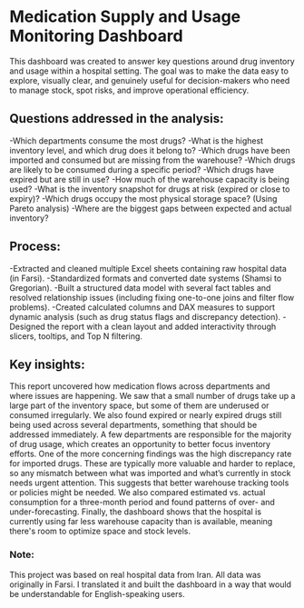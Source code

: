 # Medication Supply and Usage Monitoring Dashboard

This dashboard was created to answer key questions around drug inventory and usage within a hospital setting. The goal was to make the data easy to explore, visually clear, and genuinely useful for decision-makers who need to manage stock, spot risks, and improve operational efficiency.

## Questions addressed in the analysis:

-Which departments consume the most drugs?
-What is the highest inventory level, and which drug does it belong to?
-Which drugs have been imported and consumed but are missing from the warehouse?
-Which drugs are likely to be consumed during a specific period?
-Which drugs have expired but are still in use?
-How much of the warehouse capacity is being used?
-What is the inventory snapshot for drugs at risk (expired or close to expiry)?
-Which drugs occupy the most physical storage space? (Using Pareto analysis)
-Where are the biggest gaps between expected and actual inventory?

## Process:

-Extracted and cleaned multiple Excel sheets containing raw hospital data (in Farsi).
-Standardized formats and converted date systems (Shamsi to Gregorian).
-Built a structured data model with several fact tables and resolved relationship issues (including fixing one-to-one joins and filter flow problems).
-Created calculated columns and DAX measures to support dynamic analysis (such as drug status flags and discrepancy detection).
-Designed the report with a clean layout and added interactivity through slicers, tooltips, and Top N filtering.


## Key insights:

This report uncovered how medication flows across departments and where issues are happening. We saw that a small number of drugs take up a large part of the inventory space, but some of them are underused or consumed irregularly.
We also found expired or nearly expired drugs still being used across several departments, something that should be addressed immediately. A few departments are responsible for the majority of drug usage, which creates an opportunity to better focus inventory efforts.
One of the more concerning findings was the high discrepancy rate for imported drugs. These are typically more valuable and harder to replace, so any mismatch between what was imported and what’s currently in stock needs urgent attention. This suggests that better warehouse tracking tools or policies might be needed.
We also compared estimated vs. actual consumption for a three-month period and found patterns of over- and under-forecasting. Finally, the dashboard shows that the hospital is currently using far less warehouse capacity than is available, meaning there's room to optimize space and stock levels.

### Note:
This project was based on real hospital data from Iran. All data was originally in Farsi. I translated it and built the dashboard in a way that would be understandable for English-speaking users.
